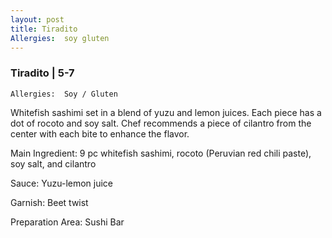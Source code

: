 ```yaml
---
layout: post
title: Tiradito
Allergies:  soy gluten
---
```


### Tiradito | 5-7

```
Allergies:  Soy / Gluten
```

Whitefish sashimi set in a blend of yuzu and lemon juices. Each piece has a dot of rocoto and soy salt. Chef recommends a piece of cilantro from the center with each bite to enhance the flavor.
  
Main Ingredient: 9 pc whitefish sashimi, rocoto (Peruvian red chili paste), soy salt, and cilantro 

Sauce: Yuzu-lemon juice
  
Garnish: Beet twist
  
Preparation Area: Sushi Bar
